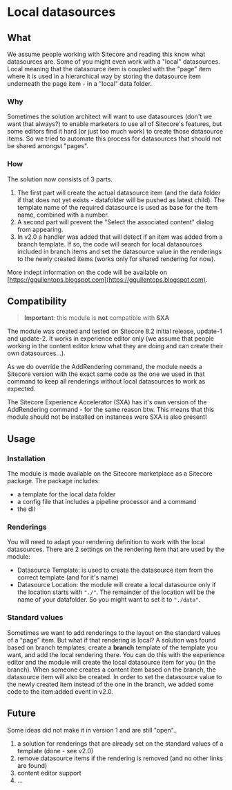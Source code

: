 # Local datasources #


## What ##

We assume people working with Sitecore and reading this know what datasources are. Some of you might even work with a "local" datasources. Local meaning that the datasource item is coupled with the "page" item where it is used in a hierarchical way by storing the datasource item underneath the page item - in a "local" data folder.

### Why ###
Sometimes the solution architect will want to use datasources (don't we want that always?) to enable marketers to use all of Sitecore's features, but some editors find it hard (or just too much work) to create those datasource items. So we tried to automate this process for datasources that should not be shared amongst "pages". 

### How ###
The solution now consists of 3 parts.


1. The first part will create the actual datasource item (and the data folder if that does not yet exists - datafolder will be pushed as latest child). The template name of the required datasource is used as base for the item name, combined with a number. 
2. A second part will prevent the "Select the associated content" dialog from appearing.
3. In v2.0 a handler was added that will detect if an item was added from a branch template. If so, the code will search for local datasources included in branch items and set the datasource value in the renderings to the newly created items (works only for shared rendering for now).  

More indept information on the code will be available on [https://ggullentops.blogspot.com](https://ggullentops.blogspot.com).



## Compatibility ##

> **Important**: this module is **not** compatible with **SXA**

The module was created and tested on Sitecore 8.2 initial release, update-1 and update-2. It works in experience editor only (we assume that people working in the content editor know what they are doing and can create their own datasources...).

As we do override the AddRendering command, the module needs a Sitecore version with the exact same code as the one we used in that command to keep all renderings without local datasources to work as expected.

The Sitecore Experience Accelerator (SXA) has it's own version of the AddRendering command - for the same reason btw. This means that this module should not be installed on instances were SXA is also present!

## Usage ##

### Installation ###

The module is made available on the Sitecore marketplace as a Sitecore package. The package includes:

- a template for the local data folder
- a config file that includes a pipeline processor and a command
- the dll
 
### Renderings ###

You will need to adapt your rendering definition to work with the local datasources. There are 2 settings on the rendering item that are used by the module:

- Datasource Template: is used to create the datasource item from the correct template (and for it's name)
- Datasource Location: the module will create a local datasource only if the location starts with `"./"`.  The remainder of the location will be the name of your datafolder. So you might want to set it to `"./data"`.

### Standard values ###
Sometimes we want to add renderings to the layout on the standard values of a "page" item. But what if that rendering is local? A solution was found based on branch templates: create a **branch** template of the template you want, and add the local rendering there. You can do this with the experience editor and the module will create the local datasource item for you (in the branch). When someone creates a content item based on the branch, the datasource item will also be created. In order to set the datasource value to the newly created item instead of the one in the branch, we added some code to the item:added event in v2.0.     


## Future ##

Some ideas did not make it in version 1 and are still "open".. 

1. a solution  for renderings that are already set on the standard values of a template (done - see v2.0)
2. remove datasource items if the rendering is removed (and no other links are found)
3. content editor support
4. ...

